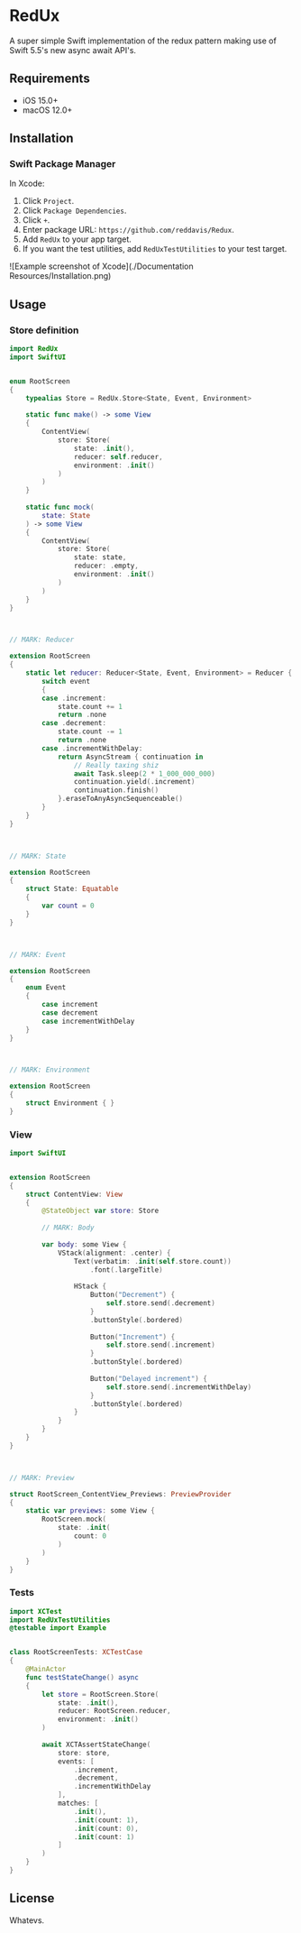 # RedUx

A super simple Swift implementation of the redux pattern making use of Swift 5.5's new async await API's. 

## Requirements

- iOS 15.0+
- macOS 12.0+

## Installation

### Swift Package Manager

In Xcode:

1. Click `Project`.
2. Click `Package Dependencies`.
3. Click `+`.
4. Enter package URL: `https://github.com/reddavis/Redux`.
5. Add `RedUx` to your app target.
6. If you want the test utilities, add `RedUxTestUtilities` to your test target.

![Example screenshot of Xcode](./Documentation Resources/Installation.png)

## Usage

### Store definition

```swift
import RedUx
import SwiftUI


enum RootScreen
{
    typealias Store = RedUx.Store<State, Event, Environment>
    
    static func make() -> some View
    {
        ContentView(
            store: Store(
                state: .init(),
                reducer: self.reducer,
                environment: .init()
            )
        )
    }
    
    static func mock(
        state: State
    ) -> some View
    {
        ContentView(
            store: Store(
                state: state,
                reducer: .empty,
                environment: .init()
            )
        )
    }
}



// MARK: Reducer

extension RootScreen
{
    static let reducer: Reducer<State, Event, Environment> = Reducer { state, event, environment in
        switch event
        {
        case .increment:
            state.count += 1
            return .none
        case .decrement:
            state.count -= 1
            return .none
        case .incrementWithDelay:
            return AsyncStream { continuation in
                // Really taxing shiz
                await Task.sleep(2 * 1_000_000_000)
                continuation.yield(.increment)
                continuation.finish()
            }.eraseToAnyAsyncSequenceable()
        }
    }
}



// MARK: State

extension RootScreen
{
    struct State: Equatable
    {
        var count = 0
    }
}



// MARK: Event

extension RootScreen
{
    enum Event
    {
        case increment
        case decrement
        case incrementWithDelay
    }
}



// MARK: Environment

extension RootScreen
{
    struct Environment { }
}

```

### View

```swift
import SwiftUI


extension RootScreen
{
    struct ContentView: View
    {
        @StateObject var store: Store
        
        // MARK: Body
        
        var body: some View {
            VStack(alignment: .center) {
                Text(verbatim: .init(self.store.count))
                    .font(.largeTitle)
                
                HStack {
                    Button("Decrement") {
                        self.store.send(.decrement)
                    }
                    .buttonStyle(.bordered)
                    
                    Button("Increment") {
                        self.store.send(.increment)
                    }
                    .buttonStyle(.bordered)
                    
                    Button("Delayed increment") {
                        self.store.send(.incrementWithDelay)
                    }
                    .buttonStyle(.bordered)
                }
            }
        }
    }
}



// MARK: Preview

struct RootScreen_ContentView_Previews: PreviewProvider
{
    static var previews: some View {
        RootScreen.mock(
            state: .init(
                count: 0
            )
        )
    }
}

```

### Tests

```swift
import XCTest
import RedUxTestUtilities
@testable import Example


class RootScreenTests: XCTestCase
{
    @MainActor
    func testStateChange() async
    {
        let store = RootScreen.Store(
            state: .init(),
            reducer: RootScreen.reducer,
            environment: .init()
        )
        
        await XCTAssertStateChange(
            store: store,
            events: [
                .increment,
                .decrement,
                .incrementWithDelay
            ],
            matches: [
                .init(),
                .init(count: 1),
                .init(count: 0),
                .init(count: 1)
            ]
        )
    }
}


```

## License

Whatevs.
